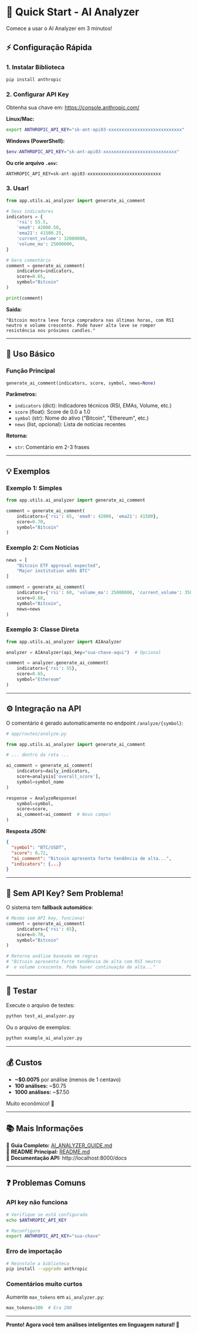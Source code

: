 # 🚀 Quick Start - AI Analyzer

Comece a usar o AI Analyzer em 3 minutos!

## ⚡ Configuração Rápida

### 1. Instalar Biblioteca

```bash
pip install anthropic
```

### 2. Configurar API Key

Obtenha sua chave em: https://console.anthropic.com/

**Linux/Mac:**
```bash
export ANTHROPIC_API_KEY="sk-ant-api03-xxxxxxxxxxxxxxxxxxxxxxxxxxxx"
```

**Windows (PowerShell):**
```powershell
$env:ANTHROPIC_API_KEY="sk-ant-api03-xxxxxxxxxxxxxxxxxxxxxxxxxxxx"
```

**Ou crie arquivo `.env`:**
```
ANTHROPIC_API_KEY=sk-ant-api03-xxxxxxxxxxxxxxxxxxxxxxxxxxxx
```

### 3. Usar!

```python
from app.utils.ai_analyzer import generate_ai_comment

# Seus indicadores
indicators = {
    'rsi': 55.5,
    'ema9': 42000.50,
    'ema21': 41500.25,
    'current_volume': 32000000,
    'volume_ma': 25000000,
}

# Gera comentário
comment = generate_ai_comment(
    indicators=indicators,
    score=0.65,
    symbol="Bitcoin"
)

print(comment)
```

**Saída:**
```
"Bitcoin mostra leve força compradora nas últimas horas, com RSI 
neutro e volume crescente. Pode haver alta leve se romper 
resistência nos próximos candles."
```

---

## 📝 Uso Básico

### Função Principal

```python
generate_ai_comment(indicators, score, symbol, news=None)
```

**Parâmetros:**
- `indicators` (dict): Indicadores técnicos (RSI, EMAs, Volume, etc.)
- `score` (float): Score de 0.0 a 1.0
- `symbol` (str): Nome do ativo ("Bitcoin", "Ethereum", etc.)
- `news` (list, opcional): Lista de notícias recentes

**Retorna:**
- `str`: Comentário em 2-3 frases

---

## 💡 Exemplos

### Exemplo 1: Simples

```python
from app.utils.ai_analyzer import generate_ai_comment

comment = generate_ai_comment(
    indicators={'rsi': 65, 'ema9': 42000, 'ema21': 41500},
    score=0.70,
    symbol="Bitcoin"
)
```

### Exemplo 2: Com Notícias

```python
news = [
    "Bitcoin ETF approval expected",
    "Major institution adds BTC"
]

comment = generate_ai_comment(
    indicators={'rsi': 60, 'volume_ma': 25000000, 'current_volume': 35000000},
    score=0.68,
    symbol="Bitcoin",
    news=news
)
```

### Exemplo 3: Classe Direta

```python
from app.utils.ai_analyzer import AIAnalyzer

analyzer = AIAnalyzer(api_key="sua-chave-aqui")  # Opcional

comment = analyzer.generate_ai_comment(
    indicators={'rsi': 55},
    score=0.65,
    symbol="Ethereum"
)
```

---

## ⚙️ Integração na API

O comentário é gerado automaticamente no endpoint `/analyze/{symbol}`:

```python
# app/routes/analyze.py

from app.utils.ai_analyzer import generate_ai_comment

# ... dentro da rota ...

ai_comment = generate_ai_comment(
    indicators=daily_indicators,
    score=analysis['overall_score'],
    symbol=symbol_name
)

response = AnalyzeResponse(
    symbol=symbol,
    score=score,
    ai_comment=ai_comment  # Novo campo!
)
```

**Resposta JSON:**
```json
{
  "symbol": "BTC/USDT",
  "score": 0.72,
  "ai_comment": "Bitcoin apresenta forte tendência de alta...",
  "indicators": {...}
}
```

---

## 🔧 Sem API Key? Sem Problema!

O sistema tem **fallback automático**:

```python
# Mesmo sem API key, funciona!
comment = generate_ai_comment(
    indicators={'rsi': 65},
    score=0.70,
    symbol="Bitcoin"
)

# Retorna análise baseada em regras
# "Bitcoin apresenta forte tendência de alta com RSI neutro 
#  e volume crescente. Pode haver continuação de alta..."
```

---

## 🧪 Testar

Execute o arquivo de testes:

```bash
python test_ai_analyzer.py
```

Ou o arquivo de exemplos:

```bash
python example_ai_analyzer.py
```

---

## 💰 Custos

- **~$0.0075** por análise (menos de 1 centavo)
- **100 análises:** ~$0.75
- **1000 análises:** ~$7.50

Muito econômico! 🎉

---

## 📚 Mais Informações

📖 **Guia Completo:** [AI_ANALYZER_GUIDE.md](AI_ANALYZER_GUIDE.md)  
📖 **README Principal:** [README.md](README.md)  
📖 **Documentação API:** http://localhost:8000/docs

---

## ❓ Problemas Comuns

### API key não funciona

```bash
# Verifique se está configurada
echo $ANTHROPIC_API_KEY

# Reconfigure
export ANTHROPIC_API_KEY="sua-chave"
```

### Erro de importação

```bash
# Reinstale a biblioteca
pip install --upgrade anthropic
```

### Comentários muito curtos

Aumente `max_tokens` em `ai_analyzer.py`:

```python
max_tokens=300  # Era 200
```

---

**Pronto! Agora você tem análises inteligentes em linguagem natural! 🚀**

